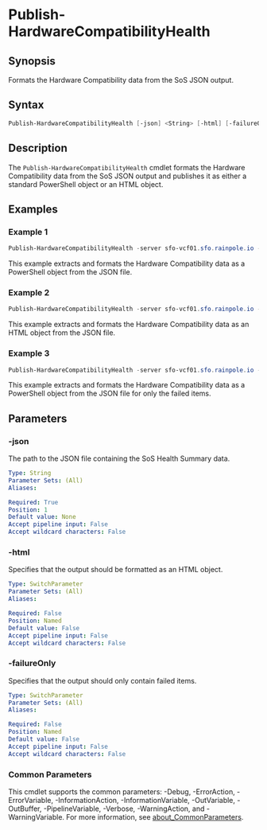 # Publish-HardwareCompatibilityHealth

## Synopsis

Formats the Hardware Compatibility data from the SoS JSON output.

## Syntax

```powershell
Publish-HardwareCompatibilityHealth [-json] <String> [-html] [-failureOnly] [<CommonParameters>]
```

## Description

The `Publish-HardwareCompatibilityHealth` cmdlet formats the Hardware Compatibility data from the SoS JSON output and publishes it as either a standard PowerShell object or an HTML object.

## Examples

### Example 1

```powershell
Publish-HardwareCompatibilityHealth -server sfo-vcf01.sfo.rainpole.io -user admin@local -pass VMw@re1!VMw@re1!
```

This example extracts and formats the Hardware Compatibility data as a PowerShell object from the JSON file.

### Example 2

```powershell
Publish-HardwareCompatibilityHealth -server sfo-vcf01.sfo.rainpole.io -user admin@local -pass VMw@re1!VMw@re1! -html
```

This example extracts and formats the Hardware Compatibility data as an HTML object from the JSON file.

### Example 3

```powershell
Publish-HardwareCompatibilityHealth -server sfo-vcf01.sfo.rainpole.io -user admin@local -pass VMw@re1!VMw@re1! -failureOnly
```

This example extracts and formats the Hardware Compatibility data as a PowerShell object from the JSON file for only the failed items.

## Parameters

### -json

The path to the JSON file containing the SoS Health Summary data.

```yaml
Type: String
Parameter Sets: (All)
Aliases:

Required: True
Position: 1
Default value: None
Accept pipeline input: False
Accept wildcard characters: False
```

### -html

Specifies that the output should be formatted as an HTML object.

```yaml
Type: SwitchParameter
Parameter Sets: (All)
Aliases:

Required: False
Position: Named
Default value: False
Accept pipeline input: False
Accept wildcard characters: False
```

### -failureOnly

Specifies that the output should only contain failed items.

```yaml
Type: SwitchParameter
Parameter Sets: (All)
Aliases:

Required: False
Position: Named
Default value: False
Accept pipeline input: False
Accept wildcard characters: False
```

### Common Parameters

This cmdlet supports the common parameters: -Debug, -ErrorAction, -ErrorVariable, -InformationAction, -InformationVariable, -OutVariable, -OutBuffer, -PipelineVariable, -Verbose, -WarningAction, and -WarningVariable. For more information, see [about_CommonParameters](http://go.microsoft.com/fwlink/?LinkID=113216).
